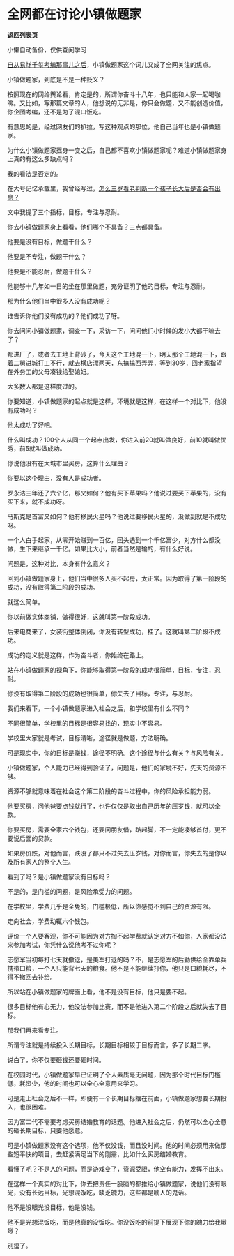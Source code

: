 # 全网都在讨论小镇做题家

[**返回列表页**](/gzh/记忆承载3)

小懒自动备份，仅供查阅学习

[自从易烊千玺考编那事儿之后](https://mp.weixin.qq.com/s?__biz=MzU0MjYwNDU2Mw==&mid=2247507096&idx=1&sn=122275ea62ac655500b7b2b3db8d06ee&chksm=fb1ab0e4cc6d39f2ee3ab836ae2fe84b75fa297d81fc6cc18d3e928de08197af8ee2492d7438&token=1768524861&lang=zh_CN&scene=21#wechat_redirect)，小镇做题家这个词儿又成了全网关注的焦点。  

  

小镇做题家，到底是不是一种贬义？

  

按照现在的网络舆论看，肯定是的，所谓你奋斗十八年，也只能和人家一起喝咖啡。又比如，写那篇文章的人，他想说的无非是，你只会做题，又不能创造价值，你企图考编，还不是为了混口饭吃。  

  

有意思的是，经过网友们的扒拉，写这种观点的那位，他自己当年也是小镇做题家。

  

为什么小镇做题家摇身一变之后，自己都不喜欢小镇做题家呢？难道小镇做题家身上真的有这么多缺点吗？

  

我的看法是否定的。  

  

在大号记忆承载里，我曾经写过，[怎么三岁看老判断一个孩子长大后是否会有出息？](http://mp.weixin.qq.com/s?__biz=MzU0MjYwNDU2Mw==&mid=2247506882&idx=1&sn=47e1e6c5549db4dc0a03dc83d024691e&chksm=fb1ab7becc6d3ea8adfb8f68e578c1562675dcaa8adc71af839c0dbce2d8a0e4391dd3252a0a&scene=21#wechat_redirect)  

  

文中我提了三个指标，目标，专注与忍耐。  

  

你去小镇做题家身上看看，他们哪个不具备？三点都具备。

  

他要是没有目标，做题干什么？

他要是不专注，做题干什么？

他要是不能忍耐，做题干什么？  

  

他能够十几年如一日的坐在那里做题，充分证明了他的目标，专注与忍耐。

  

那为什么他们当中很多人没有成功呢？  

  

谁告诉你他们没有成功的？他们成功了呀。  

  

你去问问小镇做题家，调查一下，采访一下，问问他们小时候的发小大都干嘛去了？  

  

都进厂了，或者去工地上背砖了，今天这个工地混一下，明天那个工地混一下，跟着二舅进城打工不行，就去横店漂两天，东搞搞西弄弄，等到30岁，回老家指望在外务工的父母凑钱给娶媳妇。

  

大多数人都是这样度过的。  

  

你要知道，小镇做题家的起点就是这样，环境就是这样，在这样一个对比下，他没有成功吗？  

  

他太成功了好吧。

  

什么叫成功？100个人从同一个起点出发，你进入前20就叫做良好，前10就叫做优秀，前5就叫做成功。  

  

你说他没有在大城市里买房，这算什么理由？  

  

你要以这个理由，没有人是成功者。  

  

罗永浩三年还了六个亿，那又如何？他有买下苹果吗？他说过要买下苹果的，没有买下来，就不成功呀。  

  

马斯克是首富又如何？他有移民火星吗？他说过要移民火星的，没做到就是不成功呀。  

  

一个人白手起家，从零开始赚到一百亿，回头遇到一个千亿富少，对方什么都没做，生下来继承一千亿。如果比大小，前者当然是输的，有什么好说。

  

问题是，这种对比，本身有什么意义？

  

回到小镇做题家身上，他们当中很多人买不起房，太正常。因为取得了第一阶段的成功，没有取得第二阶段的成功。  

  

就这么简单。

  

你以前做实体商铺，做得很好，这就叫第一阶段成功。

  

后来电商来了，女装街整体倒闭，你没有转型成功，挂了。这就叫第二阶段不成功。

  

成功的定义就是这样，作为奋斗者，你始终在路上。

  

站在小镇做题家的视角下，你能够取得第一阶段的成功很简单，目标，专注，忍耐。

  

你没有取得第二阶段的成功也很简单，你失去了目标，专注，与忍耐。

  

我们来看下，一个小镇做题家进入社会之后，和学校里有什么不同？  

  

不同很简单，学校里的目标是很容易找的，现实中不容易。  

  

学校里大家就是考试，目标清晰，途径就是做题，方法明确。  

  

可是现实中，你的目标是赚钱，途径不明确。这个途径与什么有关？与风险有关。

  

小镇做题家，个人能力已经得到验证了，问题是，他们的家境不好，先天的资源不够。  

  

资源不够就意味着在社会这个第二阶段的奋斗过程中，你的风险承担能力弱。  

  

他要买房，问他爸要点钱就行了，也许仅仅是取出自己历年的压岁钱，就可以全款。  

  

你要买房，需要全家六个钱包，还要问朋友借，踮起脚，不一定能凑够首付，更不要说后面的贷款。

  

如果房价跌，对他而言，跌没了都只不过失去压岁钱，对你而言，你失去的是你以及所有家人的整个人生。

  

看到了吗？是小镇做题家没有目标吗？  

  

不是的，是门槛的问题，是风险承受力的问题。

  

在学校里，学费几乎是全免的，门槛极低，所以你感觉不到自己的资源有限。

  

走向社会，学费动辄六个钱包。  

  

评价一个人要客观，你不可能因为对方掏不起学费就认定对方不如你，人家都没法来参加考试，你凭什么说他考不过你呢？  

  

志愿军当初每打七天就撤退，是美军打退的吗？不，是志愿军的后勤供给全靠单兵携带口粮，一个人只能背七天的粮食。他不是不能继续打你，他只是口粮耗尽，不得不撤回去补给。

  

所以站在小镇做题家的牌面上看，他不是没有目标，他只是要不起。  

  

很多目标他有心无力，他没法参加比赛，而不是他进入第二个阶段之后就失去了目标。

  

那我们再来看专注。  

  

所谓专注就是持续投入长期目标，长期目标相较于目标而言，多了长期二字。

  

说白了，你不仅要砸钱还要砸时间。

  

在校园时代，小镇做题家早已证明了个人素质毫无问题，因为那个时代目标门槛低，耗资少，他的时间也可以全心全意用来学习。

  

可是走上社会之后不一样，即便有一个长期目标摆在前面，小镇做题家想要长期投入，也很困难。

  

因为富二代不需要考虑买房结婚教育的话题。他进入社会之后，仍然可以全心全意的砸长期目标，只要他愿意。

  

可是小镇做题家没有这个选项，他不仅没钱，而且没时间。他的时间必须用来做那些短平快的项目，去赶紧满足当下的刚需，比如什么买房结婚教育。

  

看懂了吧？不是人的问题，而是游戏变了，资源受限，他空有能力，发挥不出来。  

  

在这样一个真实的对比下，你去把责任一股脑的都推给小镇做题家，说他们没有眼光，没有长远目标，光想混饭吃，缺乏魄力，这些都是唬人的鬼话。  

  

他不是没眼光没目标，他是没钱。  

  

他不是光想混饭吃，而是他真的没饭吃。你没饭吃的前提下展现下你的魄力给我瞅瞅？

  

别逗了。

